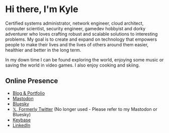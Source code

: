 # Hi there, I'm Kyle

Certified systems administrator, network engineer, cloud architect, computer scientist, security engineer, gamedev hobbyist and dorky adventurer who loves crafting robust and scalable solutions to interesting problems. My goal is to create and expand on technology that empowers people to make their lives and the lives of others around them easier, healthier and better in the long term.

In my down time I can be found exploring the world, enjoying some music or saving the world in video games. I also enjoy cooking and skiing.

## Online Presence

- [Blog & Portfolio](https://kmw.dev)
- [Mastodon](https://mas.to/@TallonRain)
- [Bluesky](https://bsky.app/profile/kmw.dev)
- [𝕏, Formerly Twitter](https://twitter.com/TallonRain) (No longer used - Please refer to my Mastodon or Bluesky)
- [Keybase](https://keybase.io/tallonrain)
- [LinkedIn](https://www.linkedin.com/in/kylemworthington/)
